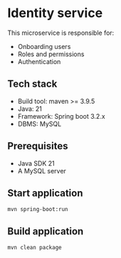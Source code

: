 # Identity service
This microservice is responsible for:
* Onboarding users
* Roles and permissions
* Authentication

## Tech stack
* Build tool: maven >= 3.9.5
* Java: 21
* Framework: Spring boot 3.2.x
* DBMS: MySQL

## Prerequisites
* Java SDK 21
* A MySQL server

## Start application
`mvn spring-boot:run`

## Build application
`mvn clean package`
